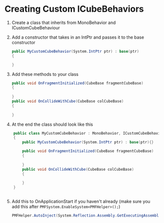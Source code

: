# Creating Custom ICubeBehaviors
1) Create a class that inherits from MonoBehavior and ICustomCubeBehaviour

2) Add a constructor that takes in an IntPtr and passes it to the base constructor 
    ```cs
    public MyCustomCubeBehavior(System.IntPtr ptr) : base(ptr)
    {

    }
    ```
3) Add these methods to your class
    ```cs
    public void OnFragmentInitialized(CubeBase fragmentCubeBase)
    {
        
    }
    public void OnCollideWithCube(CubeBase colCubeBase) 
    {
        
    }
    ```

4) At the end the class should look like this
```cs
    public class MyCustomCubeBehavior : MonoBehavior, ICustomCubeBehaviour
    {
        public MyCustomCubeBehavior(System.IntPtr ptr) : base(ptr){}

        public void OnFragmentInitialized(CubeBase fragmentCubeBase)
        {
            
        }
        public void OnCollideWithCube(CubeBase colCubeBase) 
        {
            
        }
    }
  
```

5) Add this to OnApplicationStart if you haven't already (make sure you add this after ```PMFSystem.EnableSystem<PMFHelper>();```)
    ```cs
    PMFHelper.AutoInject(System.Reflection.Assembly.GetExecutingAssembly());
    ```